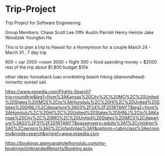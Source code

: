 # Trip-Project
Trip Project for Software Engineering

Group Members: 
Chase Scott
Lee Offir
Austin Parrish
Henry Heinze
Jake Woratzek
Youngbin Ha

This is to plan a trip to Hawaii for a Honeymoon for a couple
March 24 - March 31 , 7 day trip

900 = car
2000 =room
3000 = flight
300 = food
spending money = $2000
rest of the trip about $1,800
budget $10k

other ideas:
horseback 
luau
snorkleling 
beach 
hiking (diamondhead) 
romantic sunset sail. 


https://www.expedia.com/Flights-Search?trip=roundtrip&leg1=from%3AKansas%20City%2C%20MO%2C%20United%20States%20(MCI)%2Cto%3AHonolulu%2C%20HI%2C%20United%20States%20(HNL)%2Cdeparture%3A03%2F24%2F2018TANYT&leg2=from%3AHonolulu%2C%20HI%2C%20United%20States%20(HNL)%2Cto%3AKansas%20City%2C%20MO%2C%20United%20States%20(MCI)%2Cdeparture%3A03%2F31%2F2018TANYT&passengers=adults%3A1%2Cchildren%3A0%2Cseniors%3A0%2Cinfantinlap%3AY&options=cabinclass%3Aeconomy&mode=search&origref=www.expedia.com

https://bookings.alamoanahotelhonolulu.com/my-bookings/UnbrandedResorts/Booking.aspx

